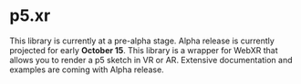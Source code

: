 # p5.xr

This library is currently at a pre-alpha stage. Alpha release is currently projected for early <strong>October 15</strong>. This library is a wrapper for WebXR that allows you to render a p5 sketch in VR or AR. Extensive documentation and examples are coming with Alpha release.
